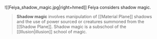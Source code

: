 ![[Feiya_shadow_magic.jpg|right+hmed]] 
 Feiya considers shadow magic.
> **Shadow magic** involves manipulation of [[Material Plane]] shadows and the use of power sourced or creatures summoned from the [[Shadow Plane]]. Shadow magic is a subschool of the [[Illusion|illusion]] school of magic.








